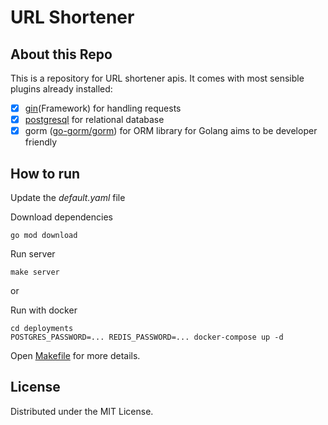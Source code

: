 # URL Shortener

## About this Repo
This is a repository for URL shortener apis. It comes with most sensible plugins already installed:

- [x] [gin](https://gin-gonic.com)(Framework) for handling requests
- [x] [postgresql](https://www.postgresql.org/) for relational database
- [x] gorm ([go-gorm/gorm](https://github.com/go-gorm/gorm)) for ORM library for Golang aims to be developer friendly

##  How to run

Update the _default.yaml_ file

Download dependencies
```shell
go mod download
```

Run server
```shell
make server
```

or

Run with docker
```shell
cd deployments
POSTGRES_PASSWORD=... REDIS_PASSWORD=... docker-compose up -d
```

Open [Makefile](Makefile) for more details.

## License
Distributed under the MIT License.

